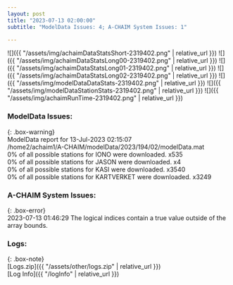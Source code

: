 ```yaml
---
layout: post
title: "2023-07-13 02:00:00"
subtitle: "ModelData Issues: 4; A-CHAIM System Issues: 1"

---
```


![]({{ "/assets/img/achaimDataStatsShort-2319402.png" | relative_url }})
![]({{ "/assets/img/achaimDataStatsLong00-2319402.png" | relative_url }})
![]({{ "/assets/img/achaimDataStatsLong01-2319402.png" | relative_url }})
![]({{ "/assets/img/achaimDataStatsLong02-2319402.png" | relative_url }})
![]({{ "/assets/img/modelDataDataStats-2319402.png" | relative_url }})
![]({{ "/assets/img/modelDataStationStats-2319402.png" | relative_url }})
![]({{ "/assets/img/achaimRunTime-2319402.png" | relative_url }})


### ModelData Issues:  
  
{: .box-warning}  
 ModelData report for 13-Jul-2023 02:15:07   
 /home2/achaim1/A-CHAIM/modelData/2023/194/02/modelData.mat   
 0% of all possible stations for IONO were downloaded. x535   
 0% of all possible stations for JASON were downloaded. x4   
 0% of all possible stations for KASI were downloaded. x3540   
 0% of all possible stations for KARTVERKET were downloaded. x3249   
  
### A-CHAIM System Issues:  
  
{: .box-error}  
2023-07-13 01:46:29 The logical indices contain a true value outside of the array bounds.  

### Logs:  
  
{: .box-note}  
[Logs.zip]({{ "/assets/other/logs.zip" | relative_url }})  
[Log Info]({{ "/logInfo" | relative_url }})  
